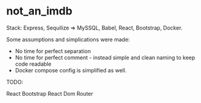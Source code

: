 # not_an_imdb

Stack: Express, Sequilize => MySSQL, Babel, React, Bootstrap, Docker.

Some assumptions and simplications were made:
* No time for perfect separation
* No time for perfect comment - instead simple and clean naming to keep code readable
* Docker compose config is simplified as well.

TODO:
<!-- Actors -->
<!-- Movies -->
<!-- Cast -->
<!-- JOINs -->
<!-- Routes CRUD actors and cast-->
<!-- Routes CRUD movies and cast -->
React
Bootstrap
React Dom Router